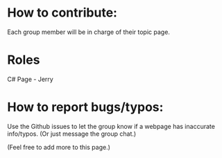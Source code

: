 
# How to contribute:
Each group member will be in charge of their topic page.

# Roles
C# Page - Jerry

# How to report bugs/typos:
Use the Github issues to let the group know if a webpage has inaccurate info/typos. (Or just message the group chat.)

(Feel free to add more to this page.)
